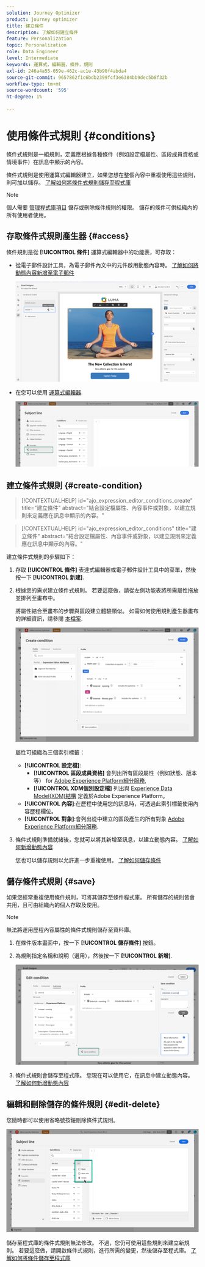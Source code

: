 ```yaml
---
solution: Journey Optimizer
product: journey optimizer
title: 建立條件
description: 了解如何建立條件
feature: Personalization
topic: Personalization
role: Data Engineer
level: Intermediate
keywords: 運算式，編輯器，條件，規則
exl-id: 246a4a55-059e-462c-ac1e-43b90f4abda4
source-git-commit: 9657862f1c6bdb2399fcf3e6384bb9dec5b8f32b
workflow-type: tm+mt
source-wordcount: '595'
ht-degree: 1%

---
```


# 使用條件式規則 {#conditions}

條件式規則是一組規則，定義應根據各種條件（例如設定檔屬性、區段成員資格或情境事件）在訊息中顯示的內容。

條件式規則是使用運算式編輯器建立，如果您想在整個內容中重複使用這些規則，則可加以儲存。 [了解如何將條件式規則儲存至程式庫](#save)

>[!NOTE]
>
>個人需要 [管理程式庫項目](../administration/ootb-product-profiles.md) 儲存或刪除條件規則的權限。 儲存的條件可供組織內的所有使用者使用。

## 存取條件式規則產生器 {#access}

條件規則是從 **[!UICONTROL 條件]** 運算式編輯器中的功能表，可存取：

* 從電子郵件設計工具，為電子郵件內文中的元件啟用動態內容時。 [了解如何將動態內容新增至電子郵件](dynamic-content.md#emails)

   ![](assets/conditions-access-email.png)

* 在您可以使用 [運算式編輯器](personalization-build-expressions.md).

   ![](assets/conditions-access-editor.png)

## 建立條件式規則 {#create-condition}

>[!CONTEXTUALHELP]
>id="ajo_expression_editor_conditions_create"
>title="建立條件"
>abstract="結合設定檔屬性、內容事件或對象，以建立規則來定義應在訊息中顯示的內容。"

>[!CONTEXTUALHELP]
>id="ajo_expression_editor_conditions"
>title="建立條件"
>abstract="結合設定檔屬性、內容事件或對象，以建立規則來定義應在訊息中顯示的內容。"

建立條件式規則的步驟如下：

1. 存取 **[!UICONTROL 條件]** 表達式編輯器或電子郵件設計工具中的菜單，然後按一下 **[!UICONTROL 新建]**.

1. 根據您的需求建立條件式規則。 若要這麼做，請從左側功能表將所需屬性拖放並排列至畫布中。

   將屬性結合至畫布的步驟與區段建立體驗類似。 如需如何使用規則產生器畫布的詳細資訊，請參閱 [本檔案](https://experienceleague.adobe.com/docs/experience-platform/segmentation/ui/segment-builder.html?lang=en#rule-builder-canvas).

   ![](assets/conditions-create.png)

   屬性可組織為三個索引標籤：

   * **[!UICONTROL 設定檔]**:
      * **[!UICONTROL 區段成員資格]** 會列出所有區段屬性（例如狀態、版本等） for [Adobe Experience Platform細分服務](https://experienceleague.adobe.com/docs/experience-platform/segmentation/home.html),
      * **[!UICONTROL XDM個別設定檔]** 列出與 [Experience Data Model(XDM)結構](https://experienceleague.adobe.com/docs/experience-platform/xdm/home.html?lang=zh-Hant) 定義於Adobe Experience Platform。
   * **[!UICONTROL 內容]**:在歷程中使用您的訊息時，可透過此索引標籤使用內容歷程欄位。
   * **[!UICONTROL 對象]**:會列出從中建立的區段產生的所有對象 [Adobe Experience Platform細分服務](https://experienceleague.adobe.com/docs/experience-platform/segmentation/home.html).

1. 條件式規則準備就緒後，您就可以將其新增至訊息，以建立動態內容。 [了解如何新增動態內容](dynamic-content.md)

   您也可以儲存規則以允許進一步重複使用。 [了解如何儲存條件](#save)

## 儲存條件式規則 {#save}

如果您經常重複使用條件規則，可將其儲存至條件程式庫。 所有儲存的規則皆會共用，且可由組織內的個人存取及使用。

>[!NOTE]
>
>無法將運用歷程內容屬性的條件式規則儲存至資料庫。

1. 在條件版本畫面中，按一下 **[!UICONTROL 儲存條件]** 按鈕。

1. 為規則指定名稱和說明（選用），然後按一下 **[!UICONTROL 新增]**.

   ![](assets/conditions-name-description.png)

1. 條件式規則會儲存至程式庫。 您現在可以使用它，在訊息中建立動態內容。 [了解如何新增動態內容](dynamic-content.md)

## 編輯和刪除儲存的條件規則 {#edit-delete}

您隨時都可以使用省略號按鈕刪除條件式規則。

![](assets/conditions-open.png)

儲存至程式庫的條件式規則無法修改。 不過，您仍可使用這些規則來建立新規則。 若要這麼做，請開啟條件式規則，進行所需的變更，然後儲存至程式庫。 [了解如何將條件儲存至程式庫](#save)
